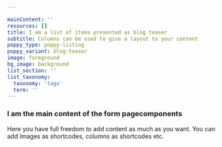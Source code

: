 ```yaml
---

mainContent: ''
resources: []
title: I am a list of items presented as blog teaser
subtitle: Columns can be used to give a layout to your content
poppy_type: poppy-listing
poppy_variant: blog-teaser
image: foreground
bg_image: background
list_section: ''
list_taxonomy:
  taxonomy: 'tags'
  term: ''
---
```

### I am the main content of the form pagecomponents

Here you have full freedom to add content as much as you want.
You can add  Images as shortcodes, columns as shortcodes etc.
